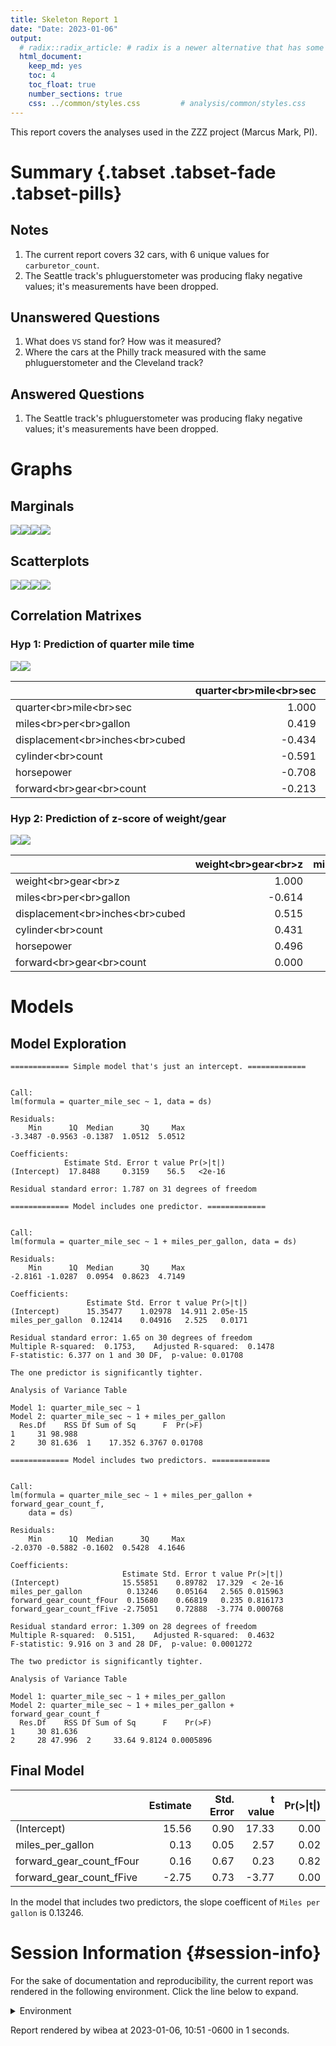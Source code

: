 ```yaml
---
title: Skeleton Report 1
date: "Date: 2023-01-06"
output:
  # radix::radix_article: # radix is a newer alternative that has some advantages over `html_document`.
  html_document:
    keep_md: yes
    toc: 4
    toc_float: true
    number_sections: true
    css: ../common/styles.css         # analysis/common/styles.css
---
```


This report covers the analyses used in the ZZZ project (Marcus Mark, PI).

<!--  Set the working directory to the repository's base directory; this assumes the report is nested inside of two directories.-->


<!-- Set the report-wide options, and point to the external code file. -->


<!-- Load 'sourced' R files.  Suppress the output when loading sources. -->


<!-- Load packages, or at least verify they're available on the local machine.  Suppress the output when loading packages. -->


<!-- Load any global functions and variables declared in the R file.  Suppress the output. -->


<!-- Declare any global functions specific to a Rmd output.  Suppress the output. -->


<!-- Load the datasets.   -->


<!-- Tweak the datasets.   -->


Summary {.tabset .tabset-fade .tabset-pills}
===========================================================================

Notes
---------------------------------------------------------------------------

1. The current report covers 32 cars, with 6 unique values for `carburetor_count`.
1. The Seattle track's phluguerstometer was producing flaky negative values; it's measurements have been dropped.


Unanswered Questions
---------------------------------------------------------------------------

1. What does `VS` stand for?  How was it measured?
1. Where the cars at the Philly track measured with the same phluguerstometer and the Cleveland track?


Answered Questions
---------------------------------------------------------------------------

1. The Seattle track's phluguerstometer was producing flaky negative values; it's measurements have been dropped.


Graphs
===========================================================================


Marginals
---------------------------------------------------------------------------

![](figure-png/marginals-1.png)<!-- -->![](figure-png/marginals-2.png)<!-- -->![](figure-png/marginals-3.png)<!-- -->![](figure-png/marginals-4.png)<!-- -->


Scatterplots
---------------------------------------------------------------------------

![](figure-png/scatterplots-1.png)<!-- -->![](figure-png/scatterplots-2.png)<!-- -->![](figure-png/scatterplots-3.png)<!-- -->![](figure-png/scatterplots-4.png)<!-- -->


Correlation Matrixes
---------------------------------------------------------------------------

### Hyp 1: Prediction of quarter mile time

![](figure-png/correlation-matrixes-1.png)<!-- -->![](figure-png/correlation-matrixes-2.png)<!-- --><table>
 <thead>
  <tr>
   <th style="text-align:left;">   </th>
   <th style="text-align:right;"> quarter&lt;br&gt;mile&lt;br&gt;sec </th>
   <th style="text-align:right;"> miles&lt;br&gt;per&lt;br&gt;gallon </th>
   <th style="text-align:right;"> displacement&lt;br&gt;inches&lt;br&gt;cubed </th>
   <th style="text-align:right;"> cylinder&lt;br&gt;count </th>
   <th style="text-align:right;"> horsepower </th>
   <th style="text-align:right;"> forward&lt;br&gt;gear&lt;br&gt;count </th>
  </tr>
 </thead>
<tbody>
  <tr>
   <td style="text-align:left;"> quarter&lt;br&gt;mile&lt;br&gt;sec </td>
   <td style="text-align:right;"> 1.000 </td>
   <td style="text-align:right;"> 0.419 </td>
   <td style="text-align:right;"> -0.434 </td>
   <td style="text-align:right;"> -0.591 </td>
   <td style="text-align:right;"> -0.708 </td>
   <td style="text-align:right;"> -0.213 </td>
  </tr>
  <tr>
   <td style="text-align:left;"> miles&lt;br&gt;per&lt;br&gt;gallon </td>
   <td style="text-align:right;"> 0.419 </td>
   <td style="text-align:right;"> 1.000 </td>
   <td style="text-align:right;"> -0.848 </td>
   <td style="text-align:right;"> -0.852 </td>
   <td style="text-align:right;"> -0.776 </td>
   <td style="text-align:right;"> 0.480 </td>
  </tr>
  <tr>
   <td style="text-align:left;"> displacement&lt;br&gt;inches&lt;br&gt;cubed </td>
   <td style="text-align:right;"> -0.434 </td>
   <td style="text-align:right;"> -0.848 </td>
   <td style="text-align:right;"> 1.000 </td>
   <td style="text-align:right;"> 0.902 </td>
   <td style="text-align:right;"> 0.791 </td>
   <td style="text-align:right;"> -0.556 </td>
  </tr>
  <tr>
   <td style="text-align:left;"> cylinder&lt;br&gt;count </td>
   <td style="text-align:right;"> -0.591 </td>
   <td style="text-align:right;"> -0.852 </td>
   <td style="text-align:right;"> 0.902 </td>
   <td style="text-align:right;"> 1.000 </td>
   <td style="text-align:right;"> 0.832 </td>
   <td style="text-align:right;"> -0.493 </td>
  </tr>
  <tr>
   <td style="text-align:left;"> horsepower </td>
   <td style="text-align:right;"> -0.708 </td>
   <td style="text-align:right;"> -0.776 </td>
   <td style="text-align:right;"> 0.791 </td>
   <td style="text-align:right;"> 0.832 </td>
   <td style="text-align:right;"> 1.000 </td>
   <td style="text-align:right;"> -0.126 </td>
  </tr>
  <tr>
   <td style="text-align:left;"> forward&lt;br&gt;gear&lt;br&gt;count </td>
   <td style="text-align:right;"> -0.213 </td>
   <td style="text-align:right;"> 0.480 </td>
   <td style="text-align:right;"> -0.556 </td>
   <td style="text-align:right;"> -0.493 </td>
   <td style="text-align:right;"> -0.126 </td>
   <td style="text-align:right;"> 1.000 </td>
  </tr>
</tbody>
</table>

### Hyp 2: Prediction of z-score of weight/gear

![](figure-png/correlation-matrixes-3.png)<!-- -->![](figure-png/correlation-matrixes-4.png)<!-- --><table>
 <thead>
  <tr>
   <th style="text-align:left;">   </th>
   <th style="text-align:right;"> weight&lt;br&gt;gear&lt;br&gt;z </th>
   <th style="text-align:right;"> miles&lt;br&gt;per&lt;br&gt;gallon </th>
   <th style="text-align:right;"> displacement&lt;br&gt;inches&lt;br&gt;cubed </th>
   <th style="text-align:right;"> cylinder&lt;br&gt;count </th>
   <th style="text-align:right;"> horsepower </th>
   <th style="text-align:right;"> forward&lt;br&gt;gear&lt;br&gt;count </th>
  </tr>
 </thead>
<tbody>
  <tr>
   <td style="text-align:left;"> weight&lt;br&gt;gear&lt;br&gt;z </td>
   <td style="text-align:right;"> 1.000 </td>
   <td style="text-align:right;"> -0.614 </td>
   <td style="text-align:right;"> 0.515 </td>
   <td style="text-align:right;"> 0.431 </td>
   <td style="text-align:right;"> 0.496 </td>
   <td style="text-align:right;"> 0.000 </td>
  </tr>
  <tr>
   <td style="text-align:left;"> miles&lt;br&gt;per&lt;br&gt;gallon </td>
   <td style="text-align:right;"> -0.614 </td>
   <td style="text-align:right;"> 1.000 </td>
   <td style="text-align:right;"> -0.848 </td>
   <td style="text-align:right;"> -0.852 </td>
   <td style="text-align:right;"> -0.776 </td>
   <td style="text-align:right;"> 0.480 </td>
  </tr>
  <tr>
   <td style="text-align:left;"> displacement&lt;br&gt;inches&lt;br&gt;cubed </td>
   <td style="text-align:right;"> 0.515 </td>
   <td style="text-align:right;"> -0.848 </td>
   <td style="text-align:right;"> 1.000 </td>
   <td style="text-align:right;"> 0.902 </td>
   <td style="text-align:right;"> 0.791 </td>
   <td style="text-align:right;"> -0.556 </td>
  </tr>
  <tr>
   <td style="text-align:left;"> cylinder&lt;br&gt;count </td>
   <td style="text-align:right;"> 0.431 </td>
   <td style="text-align:right;"> -0.852 </td>
   <td style="text-align:right;"> 0.902 </td>
   <td style="text-align:right;"> 1.000 </td>
   <td style="text-align:right;"> 0.832 </td>
   <td style="text-align:right;"> -0.493 </td>
  </tr>
  <tr>
   <td style="text-align:left;"> horsepower </td>
   <td style="text-align:right;"> 0.496 </td>
   <td style="text-align:right;"> -0.776 </td>
   <td style="text-align:right;"> 0.791 </td>
   <td style="text-align:right;"> 0.832 </td>
   <td style="text-align:right;"> 1.000 </td>
   <td style="text-align:right;"> -0.126 </td>
  </tr>
  <tr>
   <td style="text-align:left;"> forward&lt;br&gt;gear&lt;br&gt;count </td>
   <td style="text-align:right;"> 0.000 </td>
   <td style="text-align:right;"> 0.480 </td>
   <td style="text-align:right;"> -0.556 </td>
   <td style="text-align:right;"> -0.493 </td>
   <td style="text-align:right;"> -0.126 </td>
   <td style="text-align:right;"> 1.000 </td>
  </tr>
</tbody>
</table>


Models
===========================================================================

Model Exploration
---------------------------------------------------------------------------

```
============= Simple model that's just an intercept. =============
```

```

Call:
lm(formula = quarter_mile_sec ~ 1, data = ds)

Residuals:
    Min      1Q  Median      3Q     Max 
-3.3487 -0.9563 -0.1387  1.0512  5.0512 

Coefficients:
            Estimate Std. Error t value Pr(>|t|)
(Intercept)  17.8488     0.3159    56.5   <2e-16

Residual standard error: 1.787 on 31 degrees of freedom
```

```
============= Model includes one predictor. =============
```

```

Call:
lm(formula = quarter_mile_sec ~ 1 + miles_per_gallon, data = ds)

Residuals:
    Min      1Q  Median      3Q     Max 
-2.8161 -1.0287  0.0954  0.8623  4.7149 

Coefficients:
                 Estimate Std. Error t value Pr(>|t|)
(Intercept)      15.35477    1.02978  14.911 2.05e-15
miles_per_gallon  0.12414    0.04916   2.525   0.0171

Residual standard error: 1.65 on 30 degrees of freedom
Multiple R-squared:  0.1753,	Adjusted R-squared:  0.1478 
F-statistic: 6.377 on 1 and 30 DF,  p-value: 0.01708
```

```
The one predictor is significantly tighter.
```

```
Analysis of Variance Table

Model 1: quarter_mile_sec ~ 1
Model 2: quarter_mile_sec ~ 1 + miles_per_gallon
  Res.Df    RSS Df Sum of Sq      F  Pr(>F)
1     31 98.988                            
2     30 81.636  1    17.352 6.3767 0.01708
```

```
============= Model includes two predictors. =============
```

```

Call:
lm(formula = quarter_mile_sec ~ 1 + miles_per_gallon + forward_gear_count_f, 
    data = ds)

Residuals:
    Min      1Q  Median      3Q     Max 
-2.0370 -0.5882 -0.1602  0.5428  4.1646 

Coefficients:
                         Estimate Std. Error t value Pr(>|t|)
(Intercept)              15.55851    0.89782  17.329  < 2e-16
miles_per_gallon          0.13246    0.05164   2.565 0.015963
forward_gear_count_fFour  0.15680    0.66819   0.235 0.816173
forward_gear_count_fFive -2.75051    0.72888  -3.774 0.000768

Residual standard error: 1.309 on 28 degrees of freedom
Multiple R-squared:  0.5151,	Adjusted R-squared:  0.4632 
F-statistic: 9.916 on 3 and 28 DF,  p-value: 0.0001272
```

```
The two predictor is significantly tighter.
```

```
Analysis of Variance Table

Model 1: quarter_mile_sec ~ 1 + miles_per_gallon
Model 2: quarter_mile_sec ~ 1 + miles_per_gallon + forward_gear_count_f
  Res.Df    RSS Df Sum of Sq      F    Pr(>F)
1     30 81.636                              
2     28 47.996  2     33.64 9.8124 0.0005896
```


Final Model
---------------------------------------------------------------------------


|                         | Estimate| Std. Error| t value| Pr(>&#124;t&#124;)|
|:------------------------|--------:|----------:|-------:|------------------:|
|(Intercept)              |    15.56|       0.90|   17.33|               0.00|
|miles_per_gallon         |     0.13|       0.05|    2.57|               0.02|
|forward_gear_count_fFour |     0.16|       0.67|    0.23|               0.82|
|forward_gear_count_fFive |    -2.75|       0.73|   -3.77|               0.00|

In the model that includes two predictors, the slope coefficent of `Miles per gallon` is 0.13246.


Session Information {#session-info}
===========================================================================

For the sake of documentation and reproducibility, the current report was rendered in the following environment.  Click the line below to expand.

<details>
  <summary>Environment <span class="glyphicon glyphicon-plus-sign"></span></summary>

```
─ Session info ───────────────────────────────────────────────────────────────────────────────────
 setting  value
 version  R version 4.2.2 Patched (2022-12-09 r83428 ucrt)
 os       Windows 10 x64 (build 22621)
 system   x86_64, mingw32
 ui       RStudio
 language (EN)
 collate  English_United States.utf8
 ctype    English_United States.utf8
 tz       America/Chicago
 date     2023-01-06
 rstudio  2022.12.0+353 Elsbeth Geranium (desktop)
 pandoc   2.19.2 @ C:/Program Files/RStudio/resources/app/bin/quarto/bin/tools/ (via rmarkdown)

─ Packages ───────────────────────────────────────────────────────────────────────────────────────
 ! package         * version     date (UTC) lib source
 D archive           1.1.5       2022-05-06 [1] CRAN (R 4.2.2)
   assertthat        0.2.1       2019-03-21 [1] CRAN (R 4.2.2)
   backports         1.4.1       2021-12-13 [1] CRAN (R 4.2.0)
   bit               4.0.5       2022-11-15 [1] CRAN (R 4.2.2)
   bit64             4.0.5       2020-08-30 [1] CRAN (R 4.2.2)
   blob              1.2.3       2022-04-10 [1] CRAN (R 4.2.2)
   boot              1.3-28.1    2022-11-22 [2] CRAN (R 4.2.2)
   broom             1.0.2       2022-12-15 [1] CRAN (R 4.2.2)
   bslib             0.4.2       2022-12-16 [1] CRAN (R 4.2.2)
   cachem            1.0.6       2021-08-19 [1] CRAN (R 4.2.2)
   callr             3.7.3       2022-11-02 [1] CRAN (R 4.2.2)
   checkmate         2.1.0       2022-04-21 [1] CRAN (R 4.2.2)
   cli               3.5.0       2022-12-20 [1] CRAN (R 4.2.2)
   colorspace        2.0-3       2022-02-21 [1] CRAN (R 4.2.2)
   config            0.3.1       2020-12-17 [1] CRAN (R 4.2.2)
   corrplot          0.92        2021-11-18 [1] CRAN (R 4.2.2)
   crayon            1.5.2       2022-09-29 [1] CRAN (R 4.2.2)
   crosstalk         1.2.0       2021-11-04 [1] CRAN (R 4.2.2)
   data.table        1.14.6      2022-11-16 [1] CRAN (R 4.2.2)
   DBI               1.1.3       2022-06-18 [1] CRAN (R 4.2.2)
   devtools          2.4.5       2022-10-11 [1] CRAN (R 4.2.2)
   digest            0.6.31      2022-12-11 [1] CRAN (R 4.2.2)
   dplyr             1.0.10      2022-09-01 [1] CRAN (R 4.2.2)
   DT                0.26        2022-10-19 [1] CRAN (R 4.2.2)
   ellipsis          0.3.2       2021-04-29 [1] CRAN (R 4.2.2)
   evaluate          0.19        2022-12-13 [1] CRAN (R 4.2.2)
   fansi             1.0.3       2022-03-24 [1] CRAN (R 4.2.2)
   farver            2.1.1       2022-07-06 [1] CRAN (R 4.2.2)
   fastmap           1.1.0       2021-01-25 [1] CRAN (R 4.2.2)
   flexdashboard   * 0.6.0       2022-08-05 [1] CRAN (R 4.2.2)
   forcats           0.5.2       2022-08-19 [1] CRAN (R 4.2.2)
   fs                1.5.2       2021-12-08 [1] CRAN (R 4.2.2)
   generics          0.1.3       2022-07-05 [1] CRAN (R 4.2.2)
   ggplot2         * 3.4.0       2022-11-04 [1] CRAN (R 4.2.2)
   glue              1.6.2       2022-02-24 [1] CRAN (R 4.2.2)
   gtable            0.3.1       2022-09-01 [1] CRAN (R 4.2.2)
   highr             0.10        2022-12-22 [1] CRAN (R 4.2.2)
   hms               1.1.2       2022-08-19 [1] CRAN (R 4.2.2)
   htmltools         0.5.4       2022-12-07 [1] CRAN (R 4.2.2)
   htmlwidgets       1.6.0       2022-12-15 [1] CRAN (R 4.2.2)
   httpuv            1.6.7       2022-12-14 [1] CRAN (R 4.2.2)
   httr              1.4.4       2022-08-17 [1] CRAN (R 4.2.2)
   import            1.3.0       2022-05-23 [1] CRAN (R 4.2.2)
   jquerylib         0.1.4       2021-04-26 [1] CRAN (R 4.2.2)
   jsonlite          1.8.4       2022-12-06 [1] CRAN (R 4.2.2)
   kableExtra        1.3.4       2021-02-20 [1] CRAN (R 4.2.2)
   knitr           * 1.41        2022-11-18 [1] CRAN (R 4.2.2)
   labeling          0.4.2       2020-10-20 [1] CRAN (R 4.2.0)
   later             1.3.0       2021-08-18 [1] CRAN (R 4.2.2)
   lattice           0.20-45     2021-09-22 [2] CRAN (R 4.2.2)
   lazyeval          0.2.2       2019-03-15 [1] CRAN (R 4.2.2)
   lifecycle         1.0.3       2022-10-07 [1] CRAN (R 4.2.2)
   lme4            * 1.1-31      2022-11-01 [1] CRAN (R 4.2.2)
   lubridate         1.9.0       2022-11-06 [1] CRAN (R 4.2.2)
   magrittr          2.0.3       2022-03-30 [1] CRAN (R 4.2.2)
   MASS              7.3-58.1    2022-08-03 [2] CRAN (R 4.2.2)
   Matrix          * 1.5-3       2022-11-11 [2] CRAN (R 4.2.2)
   memoise           2.0.1       2021-11-26 [1] CRAN (R 4.2.2)
   mgcv              1.8-41      2022-10-21 [2] CRAN (R 4.2.2)
   mime              0.12        2021-09-28 [1] CRAN (R 4.2.0)
   miniUI            0.1.1.1     2018-05-18 [1] CRAN (R 4.2.2)
   minqa             1.2.5       2022-10-19 [1] CRAN (R 4.2.2)
   munsell           0.5.0       2018-06-12 [1] CRAN (R 4.2.2)
   nlme              3.1-160     2022-10-10 [2] CRAN (R 4.2.2)
   nloptr            2.0.3       2022-05-26 [1] CRAN (R 4.2.2)
   odbc              1.3.3       2021-11-30 [1] CRAN (R 4.2.2)
   OuhscMunge        0.2.0.9015  2022-12-11 [1] Github (OuhscBbmc/OuhscMunge@4e04b6f)
   pillar            1.8.1       2022-08-19 [1] CRAN (R 4.2.2)
   pkgbuild          1.4.0       2022-11-27 [1] CRAN (R 4.2.2)
   pkgconfig         2.0.3       2019-09-22 [1] CRAN (R 4.2.2)
   pkgload           1.3.2       2022-11-16 [1] CRAN (R 4.2.2)
   plotly          * 4.10.1      2022-11-07 [1] CRAN (R 4.2.2)
   prettyunits       1.1.1       2020-01-24 [1] CRAN (R 4.2.2)
   processx          3.8.0       2022-10-26 [1] CRAN (R 4.2.2)
   profvis           0.3.7       2020-11-02 [1] CRAN (R 4.2.2)
   promises          1.2.0.1     2021-02-11 [1] CRAN (R 4.2.2)
   ps                1.7.2       2022-10-26 [1] CRAN (R 4.2.2)
   purrr             1.0.0       2022-12-20 [1] CRAN (R 4.2.2)
   R6                2.5.1       2021-08-19 [1] CRAN (R 4.2.2)
   RColorBrewer      1.1-3       2022-04-03 [1] CRAN (R 4.2.0)
   Rcpp              1.0.9       2022-07-08 [1] CRAN (R 4.2.2)
   readr             2.1.3       2022-10-01 [1] CRAN (R 4.2.2)
   remotes           2.4.2       2021-11-30 [1] CRAN (R 4.2.2)
   rlang             1.0.6       2022-09-24 [1] CRAN (R 4.2.2)
   rmarkdown         2.19        2022-12-15 [1] CRAN (R 4.2.2)
   RSQLite           2.2.20      2022-12-22 [1] CRAN (R 4.2.2)
   rstudioapi        0.14        2022-08-22 [1] CRAN (R 4.2.2)
   rvest             1.0.3       2022-08-19 [1] CRAN (R 4.2.2)
   sass              0.4.4       2022-11-24 [1] CRAN (R 4.2.2)
   scales            1.2.1       2022-08-20 [1] CRAN (R 4.2.2)
   sessioninfo       1.2.2       2021-12-06 [1] CRAN (R 4.2.2)
   shiny             1.7.4       2022-12-15 [1] CRAN (R 4.2.2)
   stringi           1.7.8       2022-07-11 [1] CRAN (R 4.2.1)
   stringr           1.5.0       2022-12-02 [1] CRAN (R 4.2.2)
   svglite           2.1.0       2022-02-03 [1] CRAN (R 4.2.2)
   systemfonts       1.0.4       2022-02-11 [1] CRAN (R 4.2.2)
   TabularManifest   0.1-16.9003 2022-12-11 [1] Github (Melinae/TabularManifest@b966a2b)
   testit            0.13        2021-04-14 [1] CRAN (R 4.2.2)
   tibble            3.1.8       2022-07-22 [1] CRAN (R 4.2.2)
   tidyr             1.2.1       2022-09-08 [1] CRAN (R 4.2.2)
   tidyselect        1.2.0       2022-10-10 [1] CRAN (R 4.2.2)
   timechange        0.1.1       2022-11-04 [1] CRAN (R 4.2.2)
   tzdb              0.3.0       2022-03-28 [1] CRAN (R 4.2.2)
   urlchecker        1.0.1       2021-11-30 [1] CRAN (R 4.2.2)
   usethis           2.1.6       2022-05-25 [1] CRAN (R 4.2.2)
   utf8              1.2.2       2021-07-24 [1] CRAN (R 4.2.2)
   vctrs             0.5.1       2022-11-16 [1] CRAN (R 4.2.2)
   viridisLite       0.4.1       2022-08-22 [1] CRAN (R 4.2.2)
   vroom             1.6.0       2022-09-30 [1] CRAN (R 4.2.2)
   webshot           0.5.4       2022-09-26 [1] CRAN (R 4.2.2)
   withr             2.5.0       2022-03-03 [1] CRAN (R 4.2.2)
   xfun              0.36        2022-12-21 [1] CRAN (R 4.2.2)
   xml2              1.3.3       2021-11-30 [1] CRAN (R 4.2.2)
   xtable            1.8-4       2019-04-21 [1] CRAN (R 4.2.2)
   yaml              2.3.6       2022-10-18 [1] CRAN (R 4.2.2)
   zoo               1.8-11      2022-09-17 [1] CRAN (R 4.2.2)

 [1] C:/Users/wibea/AppData/Local/R/win-library/4.2
 [2] C:/Program Files/R/R-4.2.2patched/library

 D ── DLL MD5 mismatch, broken installation.

──────────────────────────────────────────────────────────────────────────────────────────────────
```
</details>



Report rendered by wibea at 2023-01-06, 10:51 -0600 in 1 seconds.
